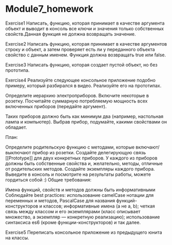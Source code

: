# Module7_homework

Exercise1
Написать, функцию, которая принимает в качестве аргумента объект и выводит в консоль все ключи и значения только собственных 
свойств.Данная функция не должна возвращать значение.

Exercise2
Написать функцию, которая принимает в качестве аргументов строку и объект, а затем проверяет есть ли у переданного объекта 
свойство с данным именем. Функция должна возвращать true или false.

Exercise3
Написать функцию, которая создает пустой объект, но без прототипа.

Exercise4
Реализуйте следующее консольное приложение подобно примеру, который разбирался в видео. Реализуйте его на прототипах.

Определите иерархию электроприборов. Включите некоторые в розетку. Посчитайте суммарную потребляемую мощность всех включенных
приборов (передайте аргумент). 

Таких приборов должно быть как минимум два (например, настольная лампа и компьютер). Выбрав прибор, подумайте, какими 
свойствами он обладает.

План:

Определите родительскую функцию с методами, которые включают/выключают прибор из розетки.
Создайте делегирующую связь [[Prototype]] для двух конкретных приборов.
У каждого из приборов должны быть собственные свойства и, желательно, методы, отличные от родительских методов.
Создайте экземпляры каждого прибора.
Выведите в консоль и посмотрите на результаты работы, можете гордиться собой :)
Общие требования:

Имена функций, свойств и методов должны быть информативными
Соблюдайте best practices:
использование camelCase нотации для переменных и методов, PascalCase для названия функций-конструкторов и классов;
информативные имена (а не a, b);
четкая связь между классом и его экземплярами (класс описывает множество, а экземпляр — конкретную реализацию);
использование синтаксиса es6 (кроме функции-конструкторов) и так далее.

Exercise5
Переписать консольное приложение из предыдущего юнита на классы.


